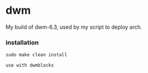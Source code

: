 # dwm
My build of dwm-6.3, used by my script to deploy arch.

### installation
```
sudo make clean install

use with dwmblocks

